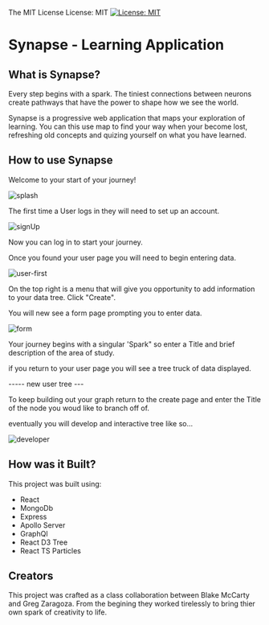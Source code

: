 The MIT License
License: MIT
[![License: MIT](https://img.shields.io/badge/License-MIT-yellow.svg)](https://opensource.org/licenses/MIT)

# Synapse - Learning Application

## What is Synapse?

Every step begins with a spark.
The tiniest connections between neurons create pathways that have the power to shape how we see the world.

Synapse is a progressive web application that maps your exploration of learning. You can this use map to find your way when your become lost, refreshing old concepts and quizing yourself on what you have learned.

## How to use Synapse

Welcome to your start of your journey!

![splash](https://user-images.githubusercontent.com/64717707/150196525-7490ea58-b38e-4d4a-9eff-366791700ffd.png)

The first time a User logs in they will need to set up an account.


![signUp](https://user-images.githubusercontent.com/64717707/150196757-1b3218d3-6d94-4c46-8973-e1cd822ede30.png)


Now you can log in to start your journey.

Once you found your user page you will need to begin entering data.

![user-first](https://user-images.githubusercontent.com/64717707/150196776-2fabc031-92ec-4794-b808-a48d59eb2fe7.png)


On the top right is a menu that will give you opportunity to add information to your data tree. Click "Create".

You will new see a form page prompting you to enter data.

![form](https://user-images.githubusercontent.com/64717707/150196784-28931b40-ea04-46c3-b49f-21d3895763e9.png)


Your journey begins with a singular 'Spark" so enter a Title and brief description of the area of study.

if you return to your user page you will see a tree truck of data displayed.

----- new user tree ---

To keep building out your graph return to the create page and enter the Title of the node you woud like to branch off of.

eventually you will develop and interactive tree like so...

![developer](https://user-images.githubusercontent.com/64717707/150196789-461d3365-aa41-46c9-ab59-81aebd4d95b2.png)

## How was it Built?

This project was built using:

- React
- MongoDb
- Express
- Apollo Server
- GraphQl
- React D3 Tree
- React TS Particles

## Creators

This project was crafted as a class collaboration between Blake McCarty and Greg Zaragoza.
From the begining they worked tirelessly to bring thier own spark of creativity to life.
